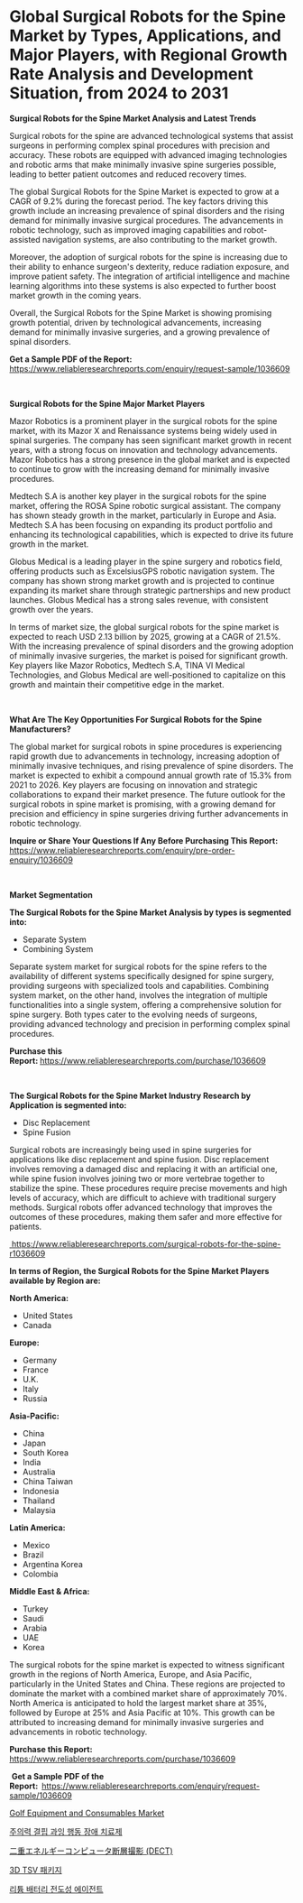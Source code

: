<p><h1>Global Surgical Robots for the Spine Market by Types, Applications, and Major Players, with Regional Growth Rate Analysis and Development Situation, from 2024 to 2031</h1></p><p><strong>Surgical Robots for the Spine Market Analysis and Latest Trends</strong></p>
<p><p>Surgical robots for the spine are advanced technological systems that assist surgeons in performing complex spinal procedures with precision and accuracy. These robots are equipped with advanced imaging technologies and robotic arms that make minimally invasive spine surgeries possible, leading to better patient outcomes and reduced recovery times.</p><p>The global Surgical Robots for the Spine Market is expected to grow at a CAGR of 9.2% during the forecast period. The key factors driving this growth include an increasing prevalence of spinal disorders and the rising demand for minimally invasive surgical procedures. The advancements in robotic technology, such as improved imaging capabilities and robot-assisted navigation systems, are also contributing to the market growth.</p><p>Moreover, the adoption of surgical robots for the spine is increasing due to their ability to enhance surgeon's dexterity, reduce radiation exposure, and improve patient safety. The integration of artificial intelligence and machine learning algorithms into these systems is also expected to further boost market growth in the coming years.</p><p>Overall, the Surgical Robots for the Spine Market is showing promising growth potential, driven by technological advancements, increasing demand for minimally invasive surgeries, and a growing prevalence of spinal disorders.</p></p>
<p><strong>Get a Sample PDF of the Report:&nbsp;</strong> <a href="https://www.reliableresearchreports.com/enquiry/request-sample/1036609">https://www.reliableresearchreports.com/enquiry/request-sample/1036609</a></p>
<p>&nbsp;</p>
<p><strong>Surgical Robots for the Spine Major Market Players</strong></p>
<p><p>Mazor Robotics is a prominent player in the surgical robots for the spine market, with its Mazor X and Renaissance systems being widely used in spinal surgeries. The company has seen significant market growth in recent years, with a strong focus on innovation and technology advancements. Mazor Robotics has a strong presence in the global market and is expected to continue to grow with the increasing demand for minimally invasive procedures.</p><p>Medtech S.A is another key player in the surgical robots for the spine market, offering the ROSA Spine robotic surgical assistant. The company has shown steady growth in the market, particularly in Europe and Asia. Medtech S.A has been focusing on expanding its product portfolio and enhancing its technological capabilities, which is expected to drive its future growth in the market.</p><p>Globus Medical is a leading player in the spine surgery and robotics field, offering products such as ExcelsiusGPS robotic navigation system. The company has shown strong market growth and is projected to continue expanding its market share through strategic partnerships and new product launches. Globus Medical has a strong sales revenue, with consistent growth over the years.</p><p>In terms of market size, the global surgical robots for the spine market is expected to reach USD 2.13 billion by 2025, growing at a CAGR of 21.5%. With the increasing prevalence of spinal disorders and the growing adoption of minimally invasive surgeries, the market is poised for significant growth. Key players like Mazor Robotics, Medtech S.A, TINA VI Medical Technologies, and Globus Medical are well-positioned to capitalize on this growth and maintain their competitive edge in the market.</p></p>
<p>&nbsp;</p>
<p><strong>What Are The Key Opportunities For Surgical Robots for the Spine Manufacturers?</strong></p>
<p><p>The global market for surgical robots in spine procedures is experiencing rapid growth due to advancements in technology, increasing adoption of minimally invasive techniques, and rising prevalence of spine disorders. The market is expected to exhibit a compound annual growth rate of 15.3% from 2021 to 2026. Key players are focusing on innovation and strategic collaborations to expand their market presence. The future outlook for the surgical robots in spine market is promising, with a growing demand for precision and efficiency in spine surgeries driving further advancements in robotic technology.</p></p>
<p><strong>Inquire or Share Your Questions If Any Before Purchasing This Report:</strong> <a href="https://www.reliableresearchreports.com/enquiry/pre-order-enquiry/1036609">https://www.reliableresearchreports.com/enquiry/pre-order-enquiry/1036609</a></p>
<p>&nbsp;</p>
<p><strong>Market Segmentation</strong></p>
<p><strong>The Surgical Robots for the Spine Market Analysis by types is segmented into:</strong></p>
<p><ul><li>Separate System</li><li>Combining System</li></ul></p>
<p><p>Separate system market for surgical robots for the spine refers to the availability of different systems specifically designed for spine surgery, providing surgeons with specialized tools and capabilities. Combining system market, on the other hand, involves the integration of multiple functionalities into a single system, offering a comprehensive solution for spine surgery. Both types cater to the evolving needs of surgeons, providing advanced technology and precision in performing complex spinal procedures.</p></p>
<p><strong>Purchase this Report:&nbsp;</strong><a href="https://www.reliableresearchreports.com/purchase/1036609">https://www.reliableresearchreports.com/purchase/1036609</a></p>
<p>&nbsp;</p>
<p><strong>The Surgical Robots for the Spine Market Industry Research by Application is segmented into:</strong></p>
<p><ul><li>Disc Replacement</li><li>Spine Fusion</li></ul></p>
<p><p>Surgical robots are increasingly being used in spine surgeries for applications like disc replacement and spine fusion. Disc replacement involves removing a damaged disc and replacing it with an artificial one, while spine fusion involves joining two or more vertebrae together to stabilize the spine. These procedures require precise movements and high levels of accuracy, which are difficult to achieve with traditional surgery methods. Surgical robots offer advanced technology that improves the outcomes of these procedures, making them safer and more effective for patients.</p></p>
<p><a href="https://www.reliableresearchreports.com/surgical-robots-for-the-spine-r1036609">&nbsp;https://www.reliableresearchreports.com/surgical-robots-for-the-spine-r1036609</a></p>
<p><strong>In terms of Region, the Surgical Robots for the Spine Market Players available by Region are:</strong></p>
<p>
    <p> <strong> North America: </strong>
        <ul>
            <li>United States</li>
            <li>Canada</li>
        </ul>
        </p> 
    <p> <strong> Europe: </strong>
        <ul>
            <li>Germany</li>
            <li>France</li>
            <li>U.K.</li>
            <li>Italy</li>
            <li>Russia</li>
        </ul>
        </p> 
    <p> <strong> Asia-Pacific: </strong>
        <ul>
            <li>China</li>
            <li>Japan</li>
            <li>South Korea</li>
            <li>India</li>
            <li>Australia</li>
            <li>China Taiwan</li>
            <li>Indonesia</li>
            <li>Thailand</li>
            <li>Malaysia</li>
        </ul>
        </p> 
    <p> <strong> Latin America: </strong>
        <ul>
            <li>Mexico</li>
            <li>Brazil</li>
            <li>Argentina Korea</li>
            <li>Colombia</li>
        </ul>
        </p> 
    <p> <strong> Middle East & Africa: </strong>
        <ul>
            <li>Turkey</li>
            <li>Saudi</li>
            <li>Arabia</li>
            <li>UAE</li>
            <li>Korea</li>
        </ul>
    </p>
    </p>
<p><p>The surgical robots for the spine market is expected to witness significant growth in the regions of North America, Europe, and Asia Pacific, particularly in the United States and China. These regions are projected to dominate the market with a combined market share of approximately 70%. North America is anticipated to hold the largest market share at 35%, followed by Europe at 25% and Asia Pacific at 10%. This growth can be attributed to increasing demand for minimally invasive surgeries and advancements in robotic technology.</p></p>
<p><strong>Purchase this Report: </strong><a href="https://www.reliableresearchreports.com/purchase/1036609">https://www.reliableresearchreports.com/purchase/1036609</a></p>
<p>&nbsp;<strong>Get a Sample PDF of the Report:&nbsp;&nbsp;</strong><a href="https://www.reliableresearchreports.com/enquiry/request-sample/1036609">https://www.reliableresearchreports.com/enquiry/request-sample/1036609</a></p>
<p><strong></strong></p>
<p><p><a href="https://issuu.com/reportprime-2/docs/golf-equipment-and-consumables-market-size-2030.pp">Golf Equipment and Consumables Market</a></p><p><a href="https://github.com/shade463/Market-Research-Report-List-1/blob/main/855974380847.md">주의력 결핍 과잉 행동 장애 치료제</a></p><p><a href="https://medium.com/@bertramveum2023/%E3%83%87%E3%83%A5%E3%82%A2%E3%83%AB%E3%82%A8%E3%83%8D%E3%83%AB%E3%82%AE%E3%83%BC%E3%82%B3%E3%83%B3%E3%83%94%E3%83%A5%E3%83%BC%E3%82%BF%E6%96%AD%E5%B1%A4%E6%92%AE%E5%BD%B1-dect-%E5%B8%82%E5%A0%B4%E3%82%A4%E3%83%B3%E3%82%B5%E3%82%A4%E3%83%88-%E5%B8%82%E5%A0%B4%E5%8B%95%E5%90%91-%E6%88%90%E9%95%B7-2024%E5%B9%B4%E3%81%8B%E3%82%892031%E5%B9%B4%E3%81%AE%E4%BA%88%E6%B8%AC-f1674c19a6e3">二重エネルギーコンピュータ断層撮影 (DECT)</a></p><p><a href="https://medium.com/@bud567768/3d-tsv-%ED%8C%A8%ED%82%A4%EC%A7%80-%EC%8B%9C%EC%9E%A5-%EC%9C%A0%ED%98%95-%EC%9D%91%EC%9A%A9-%EB%B0%8F-%EC%A7%80%EB%A6%AC%EC%97%90-%EB%8C%80%ED%95%9C-%EC%A2%85%ED%95%A9-%ED%8F%89%EA%B0%80-04b0675d148f">3D TSV 패키지</a></p><p><a href="https://medium.com/@crumbles67678/%EB%A6%AC%ED%8A%AC-%EB%B0%B0%ED%84%B0%EB%A6%AC-%EC%A0%84%EB%8F%84%EC%A0%9C-%EC%8B%9C%EC%9E%A5-%EA%B7%9C%EB%AA%A8%EB%8A%94-%EC%A0%84%EC%84%B8%EA%B3%84-%EC%82%B0%EC%97%85%EC%97%90%EC%84%9C-%EC%B5%9C%EA%B3%A0%EC%9D%98-%EB%A7%88%EC%BC%80%ED%8C%85-%EC%B1%84%EB%84%90%EC%9D%84-%EB%B3%B4%EC%97%AC%EC%A4%8D%EB%8B%88%EB%8B%A4-195ab20a1f96">리튬 배터리 전도성 에이전트</a></p></p>